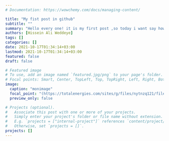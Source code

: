 ```yaml
---
# Documentation: https://wowchemy.com/docs/managing-content/

title: "My fist post in github"
subtitle: ""
summary: "Hello every one! it is my first post ,so today i want say how  was difficul for me to write something in github "
authors: [Hissein Ali Weddeye]
tags: []
categories: []
date: 2021-10-17T01:34:14+03:00
lastmod: 2021-10-17T01:34:14+03:00
featured: false
draft: false

# Featured image
# To use, add an image named `featured.jpg/png` to your page's folder.
# Focal points: Smart, Center, TopLeft, Top, TopRight, Left, Right, BottomLeft, Bottom, BottomRight.
image:
  caption: "monimage"
  focal_point: "(https://totalenergies.com/sites/g/files/nytnzq121/files/styles/w_1110/public/thumbnails/image/tchad_rea_206963_024_.jpg?itok=LdhZqe0g)"
  preview_only: false

# Projects (optional).
#   Associate this post with one or more of your projects.
#   Simply enter your project's folder or file name without extension.
#   E.g. `projects = ["internal-project"]` references `content/project/deep-learning/index.md`.
#   Otherwise, set `projects = []`.
projects: []
---
```


